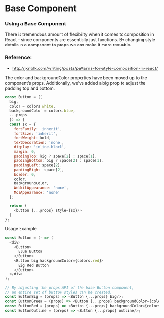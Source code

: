 # Base Component
### Using a Base Component
There is tremendous amount of flexibility when it comes to composition in React – since components are essentially just functions.
By changing style details in a component to props we can make it more resuable.

### Reference:
- http://jxnblk.com/writing/posts/patterns-for-style-composition-in-react/

The color and backgroundColor properties have been moved up to the component’s props.
Additionally, we’ve added a big prop to adjust the padding top and bottom.
```javascript
const Button = ({
  big,
  color = colors.white,
  backgroundColor = colors.blue,
  ...props
  }) => {
  const sx = {
    fontFamily: 'inherit',
    fontSize: 'inherit',
    fontWeight: bold,
    textDecoration: 'none',
    display: 'inline-block',
    margin: 0,
    paddingTop: big ? space[2] : space[1],
    paddingBottom: big ? space[2] : space[1],
    paddingLeft: space[2],
    paddingRight: space[2],
    border: 0,
    color,
    backgroundColor,
    WebkitAppearance: 'none',
    MozAppearance: 'none'
  };

  return (
    <button {...props} style={sx}/>
  )
};
```
Usage Example
```javascript
const Button = () => (
  <div>
    <Button>
      Blue Button
    </Button>
    <Button big backgroundColor={colors.red}>
      Big Red Button
    </Button>
  </div>
);

// By adjusting the props API of the base Button component,
// an entire set of button styles can be created.
const ButtonBig = (props) => <Button {...props} big/>;
const ButtonGreen = (props) => <Button {...props} backgroundColor={colors.green}/>;
const ButtonRed = (props) => <Button {...props} backgroundColor={colors.red}/>;
const ButtonOutline = (props) => <Button {...props} outline/>;
```
